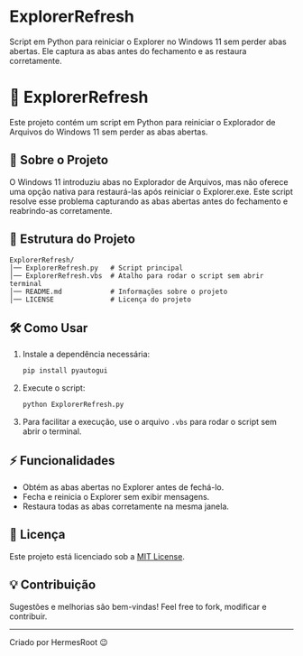 # ExplorerRefresh
Script em Python para reiniciar o Explorer no Windows 11 sem perder abas abertas. Ele captura as abas antes do fechamento e as restaura corretamente.

# 🚀 ExplorerRefresh

Este projeto contém um script em Python para reiniciar o Explorador de Arquivos do Windows 11 sem perder as abas abertas.

## 📌 Sobre o Projeto
O Windows 11 introduziu abas no Explorador de Arquivos, mas não oferece uma opção nativa para restaurá-las após reiniciar o Explorer.exe. Este script resolve esse problema capturando as abas abertas antes do fechamento e reabrindo-as corretamente.

## 📂 Estrutura do Projeto
```
ExplorerRefresh/
│── ExplorerRefresh.py   # Script principal
│── ExplorerRefresh.vbs  # Atalho para rodar o script sem abrir terminal
│── README.md            # Informações sobre o projeto
│── LICENSE              # Licença do projeto
```

## 🛠️ Como Usar
1. Instale a dependência necessária:
   ```bash
   pip install pyautogui
   ```
2. Execute o script:
   ```bash
   python ExplorerRefresh.py
   ```
3. Para facilitar a execução, use o arquivo `.vbs` para rodar o script sem abrir o terminal.

## ⚡ Funcionalidades
- Obtém as abas abertas no Explorer antes de fechá-lo.
- Fecha e reinicia o Explorer sem exibir mensagens.
- Restaura todas as abas corretamente na mesma janela.

## 📄 Licença
Este projeto está licenciado sob a [MIT License](LICENSE).

## 💡 Contribuição
Sugestões e melhorias são bem-vindas! Feel free to fork, modificar e contribuir.

---
Criado por HermesRoot 😉
